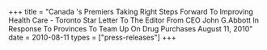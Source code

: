 +++
title = "Canada 's Premiers Taking Right Steps Forward To Improving Health Care - Toronto Star Letter To The Editor From CEO John G.Abbott In Response To Provinces To Team Up On Drug Purchases August 11, 2010"
date = 2010-08-11
types = ["press-releases"]
+++
